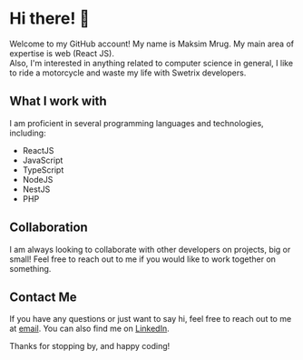 # Hi there! 👋

Welcome to my GitHub account! My name is Maksim Mrug. My main area of expertise is web (React JS).\
Also, I'm interested in anything related to computer science in general, I like to ride a motorcycle and waste my life with Swetrix developers.

## What I work with

I am proficient in several programming languages and technologies, including:
- ReactJS
- JavaScript
- TypeScript
- NodeJS
- NestJS
- PHP

## Collaboration

I am always looking to collaborate with other developers on projects, big or small! Feel free to reach out to me if you would like to work together on something. 

## Contact Me

If you have any questions or just want to say hi, feel free to reach out to me at [email](kruzhambus@proton.me). You can also find me on [LinkedIn](https://www.linkedin.com/in/maksim-mrug-047b52235). 

Thanks for stopping by, and happy coding!
